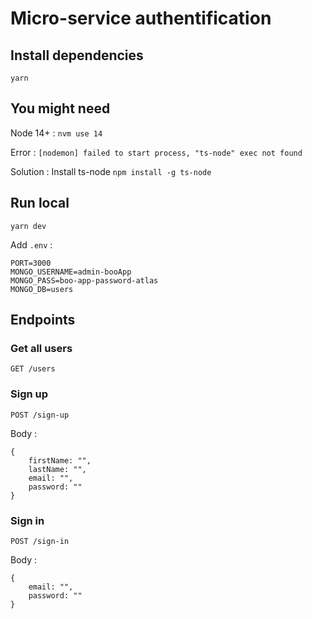 # Micro-service authentification

## Install dependencies

`yarn`

## You might need

Node 14+ : `nvm use 14`

Error : `[nodemon] failed to start process, "ts-node" exec not found`

Solution : Install ts-node `npm install -g ts-node`

## Run local

`yarn dev`

Add `.env` :

```
PORT=3000
MONGO_USERNAME=admin-booApp
MONGO_PASS=boo-app-password-atlas
MONGO_DB=users
```

## Endpoints

### Get all users

`GET /users`

### Sign up

`POST /sign-up`

Body :

```
{
    firstName: "",
    lastName: "",
    email: "",
    password: ""
}
```

### Sign in

`POST /sign-in`

Body :

```
{
    email: "",
    password: ""
}
```
